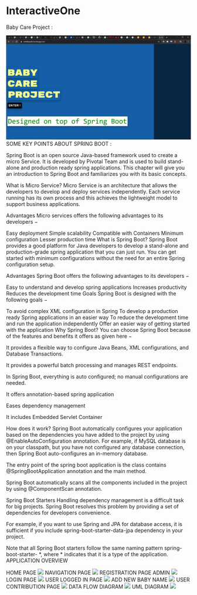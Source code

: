 # InteractiveOne

Baby Care Project :

![](images/index.png)
SOME KEY POINTS ABOUT SPRING BOOT :

Spring Boot is an open source Java-based framework used to create a micro Service. It is developed by Pivotal Team and is used to build stand-alone and production ready spring applications. This chapter will give you an introduction to Spring Boot and familiarizes you with its basic concepts.

What is Micro Service?
Micro Service is an architecture that allows the developers to develop and deploy services independently. Each service running has its own process and this achieves the lightweight model to support business applications.

Advantages
Micro services offers the following advantages to its developers −

Easy deployment
Simple scalability
Compatible with Containers
Minimum configuration
Lesser production time
What is Spring Boot?
Spring Boot provides a good platform for Java developers to develop a stand-alone and production-grade spring application that you can just run. You can get started with minimum configurations without the need for an entire Spring configuration setup.

Advantages
Spring Boot offers the following advantages to its developers −

Easy to understand and develop spring applications
Increases productivity
Reduces the development time
Goals
Spring Boot is designed with the following goals −

To avoid complex XML configuration in Spring
To develop a production ready Spring applications in an easier way
To reduce the development time and run the application independently
Offer an easier way of getting started with the application
Why Spring Boot?
You can choose Spring Boot because of the features and benefits it offers as given here −

It provides a flexible way to configure Java Beans, XML configurations, and Database Transactions.

It provides a powerful batch processing and manages REST endpoints.

In Spring Boot, everything is auto configured; no manual configurations are needed.

It offers annotation-based spring application

Eases dependency management

It includes Embedded Servlet Container

How does it work?
Spring Boot automatically configures your application based on the dependencies you have added to the project by using @EnableAutoConfiguration annotation. For example, if MySQL database is on your classpath, but you have not configured any database connection, then Spring Boot auto-configures an in-memory database.

The entry point of the spring boot application is the class contains @SpringBootApplication annotation and the main method.

Spring Boot automatically scans all the components included in the project by using @ComponentScan annotation.

Spring Boot Starters
Handling dependency management is a difficult task for big projects. Spring Boot resolves this problem by providing a set of dependencies for developers convenience.

For example, if you want to use Spring and JPA for database access, it is sufficient if you include spring-boot-starter-data-jpa dependency in your project.

Note that all Spring Boot starters follow the same naming pattern spring-boot-starter- *, where * indicates that it is a type of the application.
                                                        APPLICATION OVERVIEW 

HOME PAGE
![](index.png) 
NAVIGATION PAGE
 ![](choose.png) 
REGISTRATION PAGE ADMIN
![](register.png) 
LOGIN PAGE
![](login.png)
USER LOGGED IN PAGE
![](user.png)
ADD NEW BABY NAME 
![](newname.png)
USER CONTRIBUTION PAGE
![](contribution.png) 
DATA FLOW DIAGRAM
![](u1.png) 
UML DIAGRAM
![](u2.png) 
